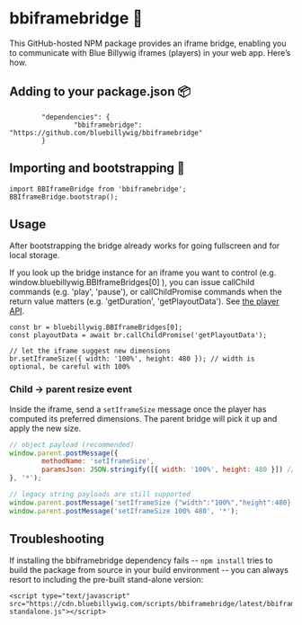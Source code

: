 # bbiframebridge 🌉

This GitHub-hosted NPM package provides an iframe bridge, enabling you to communicate with Blue Billywig iframes (players) in your web app. 
Here’s how.

## Adding to your package.json 📦
```
        "dependencies": {
                "bbiframebridge": "https://github.com/bluebillywig/bbiframebridge"
        }
```

## Importing and bootstrapping 🥾
```
import BBIframeBridge from 'bbiframebridge';
BBIframeBridge.bootstrap();
```

## Usage
After bootstrapping the bridge already works for going fullscreen and for local storage.  

If you look up the bridge instance for an iframe you want to control (e.g. window.bluebillywig.BBIframeBridges[0] ), you can issue callChild commands (e.g. 'play', 'pause'), or callChildPromise commands when the return value matters (e.g. 'getDuration', 'getPlayoutData'). See [the player API](https://support.bluebillywig.com/player-api/methods/).
```
const br = bluebillywig.BBIframeBridges[0];
const playoutData = await br.callChildPromise('getPlayoutData');

// let the iframe suggest new dimensions
br.setIframeSize({ width: '100%', height: 480 }); // width is optional, be careful with 100%
```

### Child → parent resize event
Inside the iframe, send a `setIframeSize` message once the player has computed its preferred dimensions. The parent bridge will pick it up and apply the new size.

```js
// object payload (recommended)
window.parent.postMessage({
        methodName: 'setIframeSize',
        paramsJson: JSON.stringify([{ width: '100%', height: 480 }]) // width is optional, be careful with 100%
}, '*');

// legacy string payloads are still supported
window.parent.postMessage('setIframeSize {"width":"100%","height":480}', '*');
window.parent.postMessage('setIframeSize 100% 480', '*');
```

## Troubleshooting
If installing the bbiframebridge dependency fails -- ```npm install``` tries to build the package from source in your build environment -- you can always resort to including the pre-built stand-alone version:  
```
<script type="text/javascript" src="https://cdn.bluebillywig.com/scripts/bbiframebridge/latest/bbiframebridge-standalone.js"></script>
```

